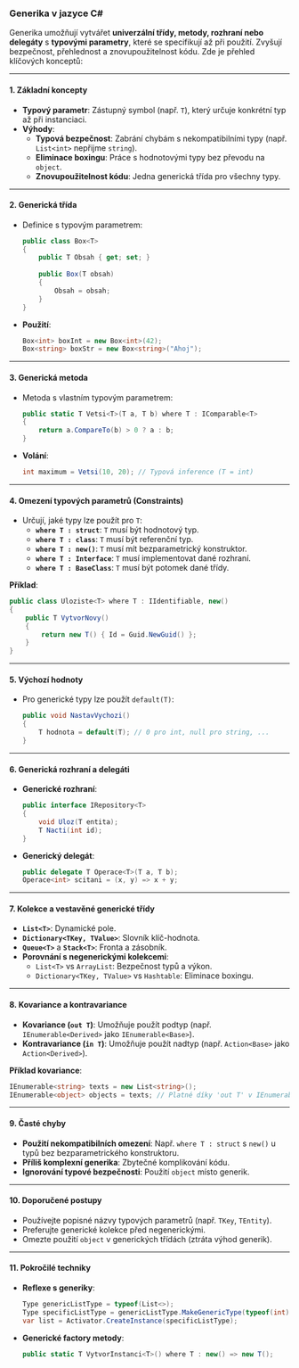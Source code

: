 
### Generika v jazyce C#  

Generika umožňují vytvářet **univerzální třídy, metody, rozhraní nebo delegáty** s **typovými parametry**, které se specifikují až při použití. Zvyšují bezpečnost, přehlednost a znovupoužitelnost kódu. Zde je přehled klíčových konceptů:

---

#### **1. Základní koncepty**  

- **Typový parametr**: Zástupný symbol (např. `T`), který určuje konkrétní typ až při instanciaci.  
- **Výhody**:  
  - **Typová bezpečnost**: Zabrání chybám s nekompatibilními typy (např. `List<int>` nepřijme `string`).  
  - **Eliminace boxingu**: Práce s hodnotovými typy bez převodu na `object`.  
  - **Znovupoužitelnost kódu**: Jedna generická třída pro všechny typy.  

---

#### **2. Generická třída**  

- Definice s typovým parametrem:  
  ```csharp
  public class Box<T>
  {
      public T Obsah { get; set; }
      
      public Box(T obsah)
      {
          Obsah = obsah;
      }
  }
  ```  
- **Použití**:  
  ```csharp
  Box<int> boxInt = new Box<int>(42);
  Box<string> boxStr = new Box<string>("Ahoj");
  ```

---

#### **3. Generická metoda**  

- Metoda s vlastním typovým parametrem:  
  ```csharp
  public static T Vetsi<T>(T a, T b) where T : IComparable<T>
  {
      return a.CompareTo(b) > 0 ? a : b;
  }
  ```  
- **Volání**:  
  ```csharp
  int maximum = Vetsi(10, 20); // Typová inference (T = int)
  ```

---

#### **4. Omezení typových parametrů (Constraints)**  

- Určují, jaké typy lze použít pro `T`:  
  - **`where T : struct`**: `T` musí být hodnotový typ.  
  - **`where T : class`**: `T` musí být referenční typ.  
  - **`where T : new()`**: `T` musí mít bezparametrický konstruktor.  
  - **`where T : Interface`**: `T` musí implementovat dané rozhraní.  
  - **`where T : BaseClass`**: `T` musí být potomek dané třídy.  

**Příklad**:  
```csharp
public class Uloziste<T> where T : IIdentifiable, new()
{
    public T VytvorNovy()
    {
        return new T() { Id = Guid.NewGuid() };
    }
}
```

---

#### **5. Výchozí hodnoty**  

- Pro generické typy lze použít `default(T)`:  
  ```csharp
  public void NastavVychozi()
  {
      T hodnota = default(T); // 0 pro int, null pro string, ...
  }
  ```

---

#### **6. Generická rozhraní a delegáti**  

- **Generické rozhraní**:  
  ```csharp
  public interface IRepository<T>
  {
      void Uloz(T entita);
      T Nacti(int id);
  }
  ```  
- **Generický delegát**:  
  ```csharp
  public delegate T Operace<T>(T a, T b);
  Operace<int> scitani = (x, y) => x + y;
  ```

---

#### **7. Kolekce a vestavěné generické třídy**  

- **`List<T>`**: Dynamické pole.  
- **`Dictionary<TKey, TValue>`**: Slovník klíč-hodnota.  
- **`Queue<T>`** a **`Stack<T>`**: Fronta a zásobník.  
- **Porovnání s negenerickými kolekcemi**:  
  - `List<T>` vs `ArrayList`: Bezpečnost typů a výkon.  
  - `Dictionary<TKey, TValue>` vs `Hashtable`: Eliminace boxingu.  

---

#### **8. Kovariance a kontravariance**  

- **Kovariance (`out T`)**: Umožňuje použít podtyp (např. `IEnumerable<Derived>` jako `IEnumerable<Base>`).  
- **Kontravariance (`in T`)**: Umožňuje použít nadtyp (např. `Action<Base>` jako `Action<Derived>`).  

**Příklad kovariance**:  
```csharp
IEnumerable<string> texts = new List<string>();
IEnumerable<object> objects = texts; // Platné díky 'out T' v IEnumerable<T>
```

---

#### **9. Časté chyby**  

- **Použití nekompatibilních omezení**: Např. `where T : struct` s `new()` u typů bez bezparametrického konstruktoru.  
- **Příliš komplexní generika**: Zbytečné komplikování kódu.  
- **Ignorování typové bezpečnosti**: Použití `object` místo generik.

---

#### **10. Doporučené postupy**  

- Používejte popisné názvy typových parametrů (např. `TKey`, `TEntity`).  
- Preferujte generické kolekce před negenerickými.  
- Omezte použití `object` v generických třídách (ztráta výhod generik).  

---

#### **11. Pokročilé techniky**  

- **Reflexe s generiky**:  
  ```csharp
  Type genericListType = typeof(List<>);
  Type specificListType = genericListType.MakeGenericType(typeof(int));
  var list = Activator.CreateInstance(specificListType);
  ```  
- **Generické factory metody**:  
  ```csharp
  public static T VytvorInstanci<T>() where T : new() => new T();
  ```  
